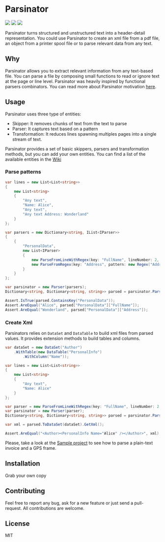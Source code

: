 # Parsinator

![](https://img.shields.io/badge/netstandard-2.0-brightgreen.svg) ![](https://github.com/canro91/Parsinator/workflows/Build/badge.svg) ![](https://img.shields.io/github/license/canro91/Parsinator)

Parsinator turns structured and unstructured text into a header-detail representation. You could use Parsinator to create an xml file from a pdf file, an object from a printer spool file or to parse relevant data from any text.

## Why

Parsinator allows you to extract relevant information from any text-based file. You can parse a file by composing small functions to read or ignore text at the page or line level. Parsinator was heavily inspired by functional parsers combinators. You can read more about Parsinator motivation [here](https://canro91.github.io/2019/03/08/ATaleOfAPdfParser/).

## Usage

Parsinator uses three type of entities:

* Skipper: It removes chunks of text from the text to parse
* Parser: It captures text based on a pattern
* Transformation: It reduces lines spawning multiples pages into a single stream of text.

Parsinator provides a set of basic skippers, parsers and transformation methods, but you can add your own entities. You can find a list of the available entities in the [Wiki](https://github.com/canro91/Parsinator/wiki)

### Parse patterns

```csharp
var lines = new List<List<string>>
{
    new List<string>
    {
        "Any text",
        "Name: Alice",
        "Any text",
        "Any text Address: Wonderland"
    }
};

var parsers = new Dictionary<string, IList<IParser>>
{
    {
        "PersonalData",
        new List<IParser>
        {
            new ParseFromLineWithRegex(key: "FullName", lineNumber: 2, pattern: new Regex("^Name: (\w+)$")),
            new ParseFromRegex(key: "Address", pattern: new Regex("Address: (\w+)$")
        }
    }
};

var parsinator = new Parser(parsers);
Dictionary<string, Dictionary<string, string>> parsed = parsinator.Parse(lines);

Assert.IsTrue(parsed.ContainsKey("PersonalData"));
Assert.AreEqual("Alice", parsed["PersonalData"]["FullName"]);
Assert.AreEqual("Wonderland", parsed["PersonalData"]["Address"]);
```

### Create Xml

Parsinators relies on `DataSet` and `DataTable` to build xml files from parsed values. It provides extension methods to build tables and columns.

```csharp
var dataSet = new DataSet("Author")
    .WithTable(new DataTable("PersonalInfo")
        .WithColumn("Name"));

var lines = new List<List<string>>
{
    new List<string>
    {
        "Any text",
        "Name: Alice"
    }
};

var parser = new ParseFromLineWithRegex(key: "FullName", lineNumber: 2, pattern: new Regex("^Name: (\w+)$"));
var parsinator = new Parser(parser);
Dictionary<string, Dictionary<string, string>> parsed = parsinator.Parse(lines);

var xml = parsed.ToDataSet(dataSet).GetXml();

Assert.AreEqual("<Author><PersonalInfo Name="Alice" /></Author>", xml);
```

Please, take a look at the [Sample project](https://github.com/canro91/Parsinator/tree/master/Parsinator.Sample) to see how to parse a plain-text invoice and a GPS frame.

## Installation

Grab your own copy

## Contributing

Feel free to report any bug, ask for a new feature or just send a pull-request. All contributions are welcome.
	
## License

MIT
